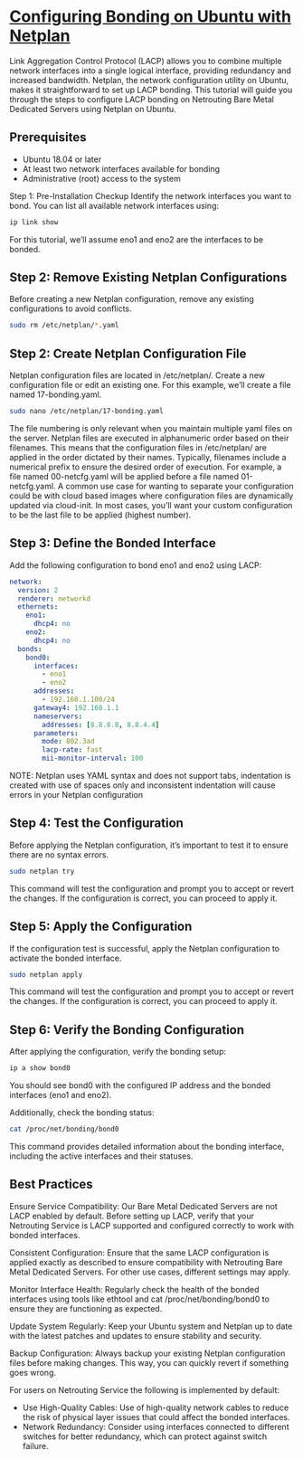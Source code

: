 # **[Configuring Bonding on Ubuntu with Netplan](https://netrouting.com/knowledge_base/configuring-bonding-on-ubuntu-with-netplan/)**

Link Aggregation Control Protocol (LACP) allows you to combine multiple network interfaces into a single logical interface, providing redundancy and increased bandwidth. Netplan, the network configuration utility on Ubuntu, makes it straightforward to set up LACP bonding. This tutorial will guide you through the steps to configure LACP bonding on Netrouting Bare Metal Dedicated Servers using Netplan on Ubuntu.

## Prerequisites

- Ubuntu 18.04 or later
- At least two network interfaces available for bonding
- Administrative (root) access to the system

Step 1: Pre-Installation Checkup
Identify the network interfaces you want to bond. You can list all available network interfaces using:

```bash
ip link show
```

For this tutorial, we’ll assume eno1 and eno2 are the interfaces to be bonded.

## Step 2: Remove Existing Netplan Configurations

Before creating a new Netplan configuration, remove any existing configurations to avoid conflicts.

```bash
sudo rm /etc/netplan/*.yaml
```

## Step 2: Create Netplan Configuration File

Netplan configuration files are located in /etc/netplan/. Create a new configuration file or edit an existing one. For this example, we’ll create a file named 17-bonding.yaml.

```bash
sudo nano /etc/netplan/17-bonding.yaml
```

The file numbering is only relevant when you maintain multiple yaml files on the server. Netplan files are executed in alphanumeric order based on their filenames. This means that the configuration files in /etc/netplan/ are applied in the order dictated by their names. Typically, filenames include a numerical prefix to ensure the desired order of execution. For example, a file named 00-netcfg.yaml will be applied before a file named 01-netcfg.yaml. A common use case for wanting to separate your configuration could be with cloud based images where configuration files are dynamically updated via cloud-init. In most cases, you’ll want your custom configuration to be the last file to be applied (highest number).

## Step 3: Define the Bonded Interface

Add the following configuration to bond eno1 and eno2 using LACP:

```yaml
network:
  version: 2
  renderer: networkd
  ethernets:
    eno1:
      dhcp4: no
    eno2:
      dhcp4: no
  bonds:
    bond0:
      interfaces:
        - eno1
        - eno2
      addresses:
        - 192.168.1.100/24
      gateway4: 192.168.1.1
      nameservers:
        addresses: [8.8.8.8, 8.8.4.4]
      parameters:
        mode: 802.3ad
        lacp-rate: fast
        mii-monitor-interval: 100
```

NOTE: Netplan uses YAML syntax and does not support tabs, indentation is created with use of spaces only and inconsistent indentation will cause errors in your Netplan configuration

## Step 4: Test the Configuration

Before applying the Netplan configuration, it’s important to test it to ensure there are no syntax errors.

```bash
sudo netplan try
```

This command will test the configuration and prompt you to accept or revert the changes. If the configuration is correct, you can proceed to apply it.

## Step 5: Apply the Configuration

If the configuration test is successful, apply the Netplan configuration to activate the bonded interface.

```bash
sudo netplan apply
```

This command will test the configuration and prompt you to accept or revert the changes. If the configuration is correct, you can proceed to apply it.

## Step 6: Verify the Bonding Configuration

After applying the configuration, verify the bonding setup:

```bash
ip a show bond0
```

You should see bond0 with the configured IP address and the bonded interfaces (eno1 and eno2).

Additionally, check the bonding status:

```bash
cat /proc/net/bonding/bond0
```

This command provides detailed information about the bonding interface, including the active interfaces and their statuses.

## Best Practices

Ensure Service Compatibility: Our Bare Metal Dedicated Servers are not LACP enabled by default. Before setting up LACP, verify that your Netrouting Service is LACP supported and configured correctly to work with bonded interfaces.

Consistent Configuration: Ensure that the same LACP configuration is applied exactly as described to ensure compatibility with Netrouting Bare Metal Dedicated Servers. For other use cases, different settings may apply.

Monitor Interface Health: Regularly check the health of the bonded interfaces using tools like ethtool and cat /proc/net/bonding/bond0 to ensure they are functioning as expected.

Update System Regularly: Keep your Ubuntu system and Netplan up to date with the latest patches and updates to ensure stability and security.

Backup Configuration: Always backup your existing Netplan configuration files before making changes. This way, you can quickly revert if something goes wrong.

For users on Netrouting Service the following is implemented by default:

- Use High-Quality Cables: Use of high-quality network cables to reduce the risk of physical layer issues that could affect the bonded interfaces.
- Network Redundancy: Consider using interfaces connected to different switches for better redundancy, which can protect against switch failure.
